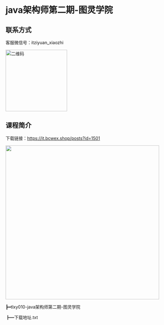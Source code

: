 # java架构师第二期-图灵学院

## 联系方式

客服微信号：itziyuan_xiaozhi

<img src="https://ziyuanyun.oss-cn-guangzhou.aliyuncs.com/common/20240614073449/666b82192834a.jpg" width="200" height="200" alt="二维码">

## 课程简介

下载链接：https://it.bcwex.shop/posts?id=1501

<img src="https://ziyuanyun.oss-cn-guangzhou.aliyuncs.com/yun/20240515224315/6644ca0378cb6.jpg" width="500" alt="">

  ┣━tlxy010-java架构师第二期-图灵学院

 ┣━下载地址.txt

  
